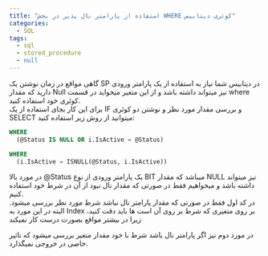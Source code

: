 ```yaml
---
title: "استفاده از پارامتر نال پذیر در بخش WHERE کوئری دیتابیس"
categories:
  - SQL
tags:
  - sql
  - stored_procedure
  - null
---
```


گاهی مواقع در زمان نوشتن یک SP در دیتابیس شما نیاز به استفاده از یک پارامتر ورودی دارید که مقدار Null نیز میتواند داشته باشد و از این متغیر میخواید در قسمت where کوئری خود استفاده کنید.  
برای این کار بجای استفاده از یک IF و بررسی مقدار مورد نظر و نوشتن دو کوئری SELECT میتوانید از روش زیر استفاده کنید:  


```sql
WHERE
  (@Status IS NULL OR i.IsActive = @Status)
```

```sql
WHERE
  (i.IsActive = ISNULL(@Status, i.IsActive))
```

در مورد بالا @Status یک پارامتر ورودی از نوع BIT میباشد که مقدار NULL نیز میتواند داشته باشد و میخواهیم فقط در صورتی که مقدار نال نبود از آن در شرط خود استفاده کنیم.  
در کد اول فقط در صورتی که مقدار پارامتر نال نباشد شرط مورد نظر بررسی میشود. البته در این مورد به Index بر روی متغیری که شرط بر روی آن است ها باید دقت کنید، زیرا در بیشتر مواقع بصورت درست کار نمیکند

در مورد دوم نیز اگر پارامتر نال باشد شرط با خود مقدار متغیر بررسی میشود که تاثیر خاصی در خروجی نمیگذارد.
